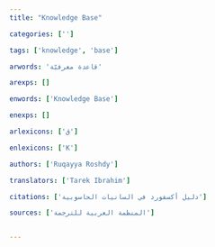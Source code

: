 ```yaml
---
title: "Knowledge Base"

categories: ['']

tags: ['knowledge', 'base']

arwords: 'قاعدة معرفيّة'

arexps: []

enwords: ['Knowledge Base']

enexps: []

arlexicons: ['ق']

enlexicons: ['K']

authors: ['Ruqayya Roshdy']

translators: ['Tarek Ibrahim']

citations: ['دليل أكسفورد في السانيات الحاسوبية']

sources: ['المنظمة العربية للترجمة']


---
```


